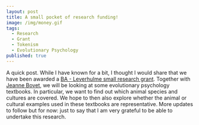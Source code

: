 ```yaml
---
layout: post
title: A small pocket of research funding!
image: /img/money.gif
tags:
  - Research
  - Grant
  - Tokenism
  - Evolutionary Psychology
published: true
---
```

A quick post. While I have known for a bit, I thought I would share that we have been awarded a [BA - Leverhulme small research grant](https://www.thebritishacademy.ac.uk/funding/ba-leverhulme-small-research-grants/). Together with [Jeanne Bovet](https://www.jeannebovet.com/), we will be looking at some evolutionary psychology textbooks. In particular, we want to find out which animal species and cultures are covered. We hope to then also explore whether the animal or cultural examples used in these textbooks are representative. More updates to follow but for now: just to say that I am very grateful to be able to undertake this research.